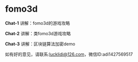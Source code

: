 # fomo3d

**Chat-1**
讲解：fomo3d的游戏攻略

**Chat-2**
讲解：类fomo3d游戏攻略

**Chat-3**
讲解：区块链算法加密demo


如有好的意见，请联系:lucklidi@126.com，微信ID:adi1427569517